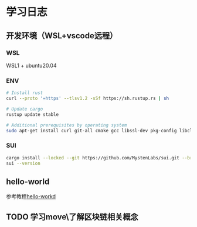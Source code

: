 # 学习日志

## 开发环境（WSL+vscode远程）
### WSL
WSL1 + ubuntu20.04

### ENV
```bash
# Install rust
curl --proto '=https' --tlsv1.2 -sSf https://sh.rustup.rs | sh

# Update cargo
rustup update stable

# Additional prerequisites by operating system
sudo apt-get install curl git-all cmake gcc libssl-dev pkg-config libclang-dev libpq-dev build-essential
```

### SUI
```bash
cargo install --locked --git https://github.com/MystenLabs/sui.git --branch testnet sui
sui --version
```

## hello-world
参考教程[hello-workd](https://github.com/qipan2333)


## TODO 学习move\了解区块链相关概念